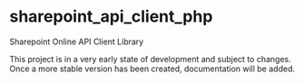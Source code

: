 # sharepoint_api_client_php
Sharepoint Online API Client Library

This project is in a very early state of development and subject to changes.
Once a more stable version has been created, documentation will be added.